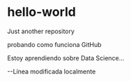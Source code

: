 # hello-world
Just another repository

probando como funciona GitHub

Estoy aprendiendo sobre Data Science...

--Línea modificada localmente
